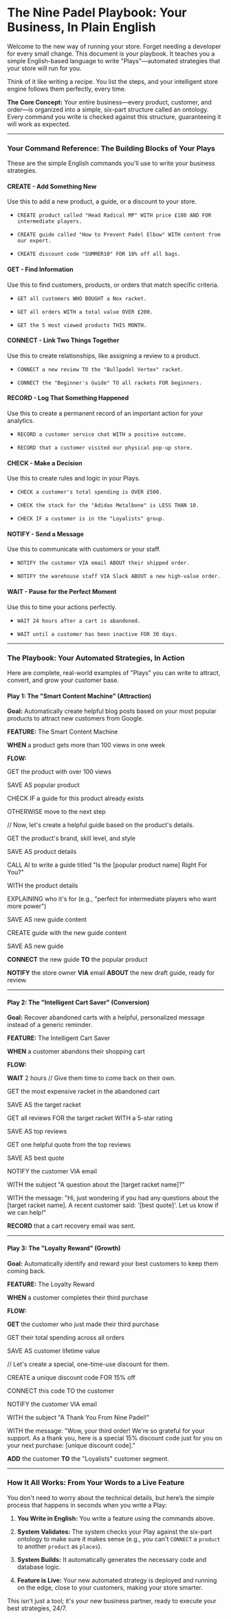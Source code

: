 # The Nine Padel Playbook: Your Business, In Plain English

Welcome to the new way of running your store. Forget needing a developer for every small change. This document is your playbook. It teaches you a simple English-based language to write "Plays"—automated strategies that your store will run for you.

Think of it like writing a recipe. You list the steps, and your intelligent store engine follows them perfectly, every time.

**The Core Concept:** Your entire business—every product, customer, and order—is organized into a simple, six-part structure called an ontology. Every command you write is checked against this structure, guaranteeing it will work as expected.

---

### Your Command Reference: The Building Blocks of Your Plays

These are the simple English commands you'll use to write your business strategies.

#### **CREATE** - Add Something New

Use this to add a new product, a guide, or a discount to your store.

- `CREATE product called "Head Radical MP" WITH price £180 AND FOR intermediate players.`
    
- `CREATE guide called "How to Prevent Padel Elbow" WITH content from our expert.`
    
- `CREATE discount code "SUMMER10" FOR 10% off all bags.`
    

#### **GET** - Find Information

Use this to find customers, products, or orders that match specific criteria.

- `GET all customers WHO BOUGHT a Nox racket.`
    
- `GET all orders WITH a total value OVER £200.`
    
- `GET the 5 most viewed products THIS MONTH.`
    

#### **CONNECT** - Link Two Things Together

Use this to create relationships, like assigning a review to a product.

- `CONNECT a new review TO the "Bullpadel Vertex" racket.`
    
- `CONNECT the "Beginner's Guide" TO all rackets FOR beginners.`
    

#### **RECORD** - Log That Something Happened

Use this to create a permanent record of an important action for your analytics.

- `RECORD a customer service chat WITH a positive outcome.`
    
- `RECORD that a customer visited our physical pop-up store.`
    

#### **CHECK** - Make a Decision

Use this to create rules and logic in your Plays.

- `CHECK a customer's total spending is OVER £500.`
    
- `CHECK the stock for the "Adidas Metalbone" is LESS THAN 10.`
    
- `CHECK IF a customer is in the "Loyalists" group.`
    

#### **NOTIFY** - Send a Message

Use this to communicate with customers or your staff.

- `NOTIFY the customer VIA email ABOUT their shipped order.`
    
- `NOTIFY the warehouse staff VIA Slack ABOUT a new high-value order.`
    

#### **WAIT** - Pause for the Perfect Moment

Use this to time your actions perfectly.

- `WAIT 24 hours after a cart is abandoned.`
    
- `WAIT until a customer has been inactive FOR 30 days.`
    

---

### The Playbook: Your Automated Strategies, In Action

Here are complete, real-world examples of "Plays" you can write to attract, convert, and grow your customer base.

#### **Play 1: The "Smart Content Machine" (Attraction)**

**Goal:** Automatically create helpful blog posts based on your most popular products to attract new customers from Google.

**FEATURE:** The Smart Content Machine

**WHEN** a product gets more than 100 views in one week

**FLOW:**

GET the product with over 100 views

SAVE AS popular product

CHECK IF a guide for this product already exists

OTHERWISE move to the next step

// Now, let's create a helpful guide based on the product's details.

GET the product's brand, skill level, and style

SAVE AS product details

CALL AI to write a guide titled "Is the [popular product name] Right For You?"

WITH the product details

EXPLAINING who it's for (e.g., "perfect for intermediate players who want more power")

SAVE AS new guide content

CREATE guide with the new guide content

SAVE AS new guide

**CONNECT** the new guide **TO** the popular product

**NOTIFY** the store owner **VIA** email **ABOUT** the new draft guide, ready for review.

---

#### **Play 2: The "Intelligent Cart Saver" (Conversion)**

**Goal:** Recover abandoned carts with a helpful, personalized message instead of a generic reminder.

**FEATURE:** The Intelligent Cart Saver

**WHEN** a customer abandons their shopping cart

**FLOW:**

**WAIT** 2 hours // Give them time to come back on their own.

GET the most expensive racket in the abandoned cart

SAVE AS the target racket

GET all reviews FOR the target racket WITH a 5-star rating

SAVE AS top reviews

GET one helpful quote from the top reviews

SAVE AS best quote

NOTIFY the customer VIA email

WITH the subject "A question about the [target racket name]?"

WITH the message: "Hi, just wondering if you had any questions about the [target racket name]. A recent customer said: '[best quote]'. Let us know if we can help!"

**RECORD** that a cart recovery email was sent.

---

#### **Play 3: The "Loyalty Reward" (Growth)**

**Goal:** Automatically identify and reward your best customers to keep them coming back.

**FEATURE:** The Loyalty Reward

**WHEN** a customer completes their third purchase

**FLOW:**

**GET** the customer who just made their third purchase

GET their total spending across all orders

SAVE AS customer lifetime value

// Let's create a special, one-time-use discount for them.

CREATE a unique discount code FOR 15% off

CONNECT this code TO the customer

NOTIFY the customer VIA email

WITH the subject "A Thank You From Nine Padel!"

WITH the message: "Wow, your third order! We're so grateful for your support. As a thank you, here is a special 15% discount code just for you on your next purchase: [unique discount code]."

**ADD** the customer **TO** the "Loyalists" customer segment.

---

### How It All Works: From Your Words to a Live Feature

You don't need to worry about the technical details, but here’s the simple process that happens in seconds when you write a Play:

1. **You Write in English:** You write a feature using the commands above.
    
2. **System Validates:** The system checks your Play against the six-part ontology to make sure it makes sense (e.g., you can't `CONNECT` a `product` to another `product` as `places`).
    
3. **System Builds:** It automatically generates the necessary code and database logic.
    
4. **Feature is Live:** Your new automated strategy is deployed and running on the edge, close to your customers, making your store smarter.
    

This isn't just a tool; it's your new business partner, ready to execute your best strategies, 24/7.